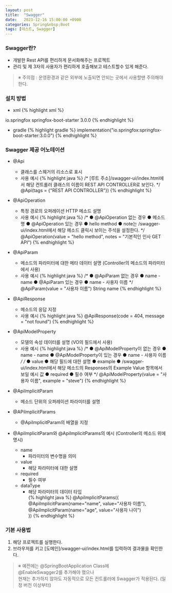 ```yaml
---
layout: post
title:  "Swagger"
date:   2023-12-16 15:00:00 +0900
categories: Spring&nbsp;Boot
tags: [테스트, Swagger]
---
```


### Swagger란?

- 개발한 Rest API를 편리하게 문서화해주는 프로젝트
- 관리 및 제 3자의 사용자가 편리하게 호출해보고 테스트할수 있게 해준다.

>※ 주의점 : 운영환경과 같은 외부에 노출되면 안되는 곳에서 사용할땐 주의해야한다.

### 설치 방법

- xml
{% highlight xml %}
<dependency>
    <groupId>io.springfox</groupId>
    <artifactId>springfox-boot-starter</artifactId>
    <version>3.0.0</version>
</dependency>
{% endhighlight %}

- gradle
{% highlight gradle %}
implementation("io.springfox:springfox-boot-starter:3.0.0")
{% endhighlight %}

### Swagger 제공 어노테이션

- @Api
    - 클래스를 스웨거의 리소스로 표시
    - 사용 예시
{% highlight java %}
/*
    [루트 주소]/swagger-ui/index.html에서
    해당 컨트롤러 클래스의 이름이 REST API CONTROLLER로 보인다. 
*/
@Api(tags = {"REST API CONTROLLER"})
{% endhighlight %}

- @ApiOperation
    - 특정 경로의 오퍼레이션 HTTP 메소드 설명
    - 사용 예시
{% highlight java %}
/*
    ● @ApiOperation 없는 경우
        ● 메소드명
    ● @ApiOperation 있는 경우
        ● hello method
        ● note는 /swagger-ui/index.html에서 해당 메소드 클릭시 보이는 주석을 설정한다.
*/
@ApiOperation(value = "hello method", notes = "기본적인 인사 GET API")
{% endhighlight %}

- @ApiParam
    - 메소드의 파라미터에 대한 메타 데이터 설명 (Controller의 메소드의 파라미터에서 사용)
    - 사용 예시
{% highlight java %}
/*
    ● @ApiParam 없는 경우
        ● name - name
    ● @ApiParam 있는 경우
        ● name - 사용자 이름
*/
@ApiParam(value = "사용자 이름") String name
{% endhighlight %}

- @ApiResponse
    - 메소드의 응답 지정
    - 사용 예시
{% highlight java %}
@ApiResponse(code = 404, message = "not found")
{% endhighlight %}

- @ApiModelProperty
    - 모델의 속성 데이터를 설명 (VO의 필드에서 사용)
    - 사용 예시
{% highlight java %}
/*
    ● @ApiModelProperty이 없는 경우
        ● name - name
    ● @ApiModelProperty이 있는 경우
        ● name - 사용자 이름
*/
/*
    ● value
        ● 해당 필드에 대한 설명
    ● example
        ● /swagger-ui/index.html에서
            해당 메소드의 Responses의 Example Value 항목에서 보일 예시 값
    ● required
        ● 필수 여부
*/
@ApiModelProperty(value = "사용자 이름", example = "steve")
{% endhighlight %}

- @ApiImplicitParam
    - 메소드 단위의 오퍼레이션 파라미터를 설명
    
- @APiImplicitParams
    - @ApiImplicitParam의 배열을 지정

- @ApiImplicitParam와 @ApiImplicitParams의 예시 (Controller의 메소드 위에 명시)
    - name
        - 파라미터의 변수명을 의미  
    - value
        - 해당 파라미터에 대한 설명  
    - required
        - 필수 여부  
    - dataType
        - 해당 파라미터의 데이터 타입  
{% highlight java %}
@ApiImplicitParams({  
    @ApiImplicitParam(name="name", value="사용자 이름"),  
    @ApiImplicitParam(name="age", value="사용자 나이")  
})
{% endhighlight %}

### 기본 사용법

1. 해당 프로젝트를 실행한다.
2. 브라우저를 키고 [도메인]/swagger-ui/index.html를 입력하여 결과물을 확인한다.

>※ 예전에는 @SpringBootApplication Class에  
>@EnableSwagger2를 추가해야 했으나  
>현재는 추가하지 않아도 자동적으로 모든 컨트롤러에 Swagger가 적용된다. (일정 버전 이상부터)